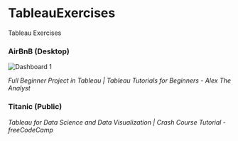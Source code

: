 # TableauExercises
Tableau Exercises

### AirBnB (Desktop)


![Dashboard 1](https://github.com/Majo-es/TableauExercises/assets/43044338/7f07fbd6-34d4-4e21-bd58-c078b611d2ed)

_Full Beginner Project in Tableau | Tableau Tutorials for Beginners - Alex The Analyst_

### Titanic (Public)


_Tableau for Data Science and Data Visualization | Crash Course Tutorial - freeCodeCamp_
